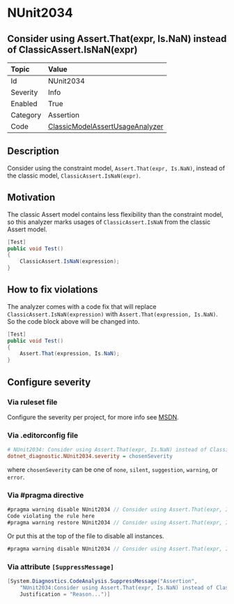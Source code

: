 # NUnit2034

## Consider using Assert.That(expr, Is.NaN) instead of ClassicAssert.IsNaN(expr)

| Topic    | Value
| :--      | :--
| Id       | NUnit2034
| Severity | Info
| Enabled  | True
| Category | Assertion
| Code     | [ClassicModelAssertUsageAnalyzer](https://github.com/nunit/nunit.analyzers/blob/master/src/nunit.analyzers/ClassicModelAssertUsage/ClassicModelAssertUsageAnalyzer.cs)

## Description

Consider using the constraint model, `Assert.That(expr, Is.NaN)`, instead of the classic model, `ClassicAssert.IsNaN(expr)`.

## Motivation

The classic Assert model contains less flexibility than the constraint model,
so this analyzer marks usages of `ClassicAssert.IsNaN` from the classic Assert model.

```csharp
[Test]
public void Test()
{
    ClassicAssert.IsNaN(expression);
}
```

## How to fix violations

The analyzer comes with a code fix that will replace `ClassicAssert.IsNaN(expression)` with
`Assert.That(expression, Is.NaN)`. So the code block above will be changed into.

```csharp
[Test]
public void Test()
{
    Assert.That(expression, Is.NaN);
}
```

<!-- start generated config severity -->
## Configure severity

### Via ruleset file

Configure the severity per project, for more info see [MSDN](https://learn.microsoft.com/en-us/visualstudio/code-quality/using-rule-sets-to-group-code-analysis-rules?view=vs-2022).

### Via .editorconfig file

```ini
# NUnit2034: Consider using Assert.That(expr, Is.NaN) instead of ClassicAssert.IsNaN(expr)
dotnet_diagnostic.NUnit2034.severity = chosenSeverity
```

where `chosenSeverity` can be one of `none`, `silent`, `suggestion`, `warning`, or `error`.

### Via #pragma directive

```csharp
#pragma warning disable NUnit2034 // Consider using Assert.That(expr, Is.NaN) instead of ClassicAssert.IsNaN(expr)
Code violating the rule here
#pragma warning restore NUnit2034 // Consider using Assert.That(expr, Is.NaN) instead of ClassicAssert.IsNaN(expr)
```

Or put this at the top of the file to disable all instances.

```csharp
#pragma warning disable NUnit2034 // Consider using Assert.That(expr, Is.NaN) instead of ClassicAssert.IsNaN(expr)
```

### Via attribute `[SuppressMessage]`

```csharp
[System.Diagnostics.CodeAnalysis.SuppressMessage("Assertion",
    "NUnit2034:Consider using Assert.That(expr, Is.NaN) instead of ClassicAssert.IsNaN(expr)",
    Justification = "Reason...")]
```
<!-- end generated config severity -->
